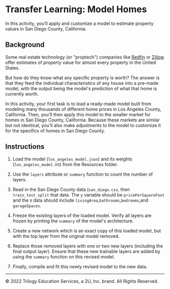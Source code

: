 # Transfer Learning: Model Homes

In this activity, you’ll apply and customize a model to estimate property values in San Diego County, California.

## Background

Some real estate technology (or "proptech") companies like [Redfin](https://www.redfin.com/what-is-my-home-worth) or [Zillow](https://www.zillow.com/sellerlanding/pricingtool/) offer estimates of property value for almost every property in the United States.

But how do they know what any specific property is worth? The answer is that they feed the individual characteristics of any house into a pre-made model, with the output being the model's prediction of what that home is currently worth.

In this activity, your first task is to load a ready-made model built from modeling many thousands of different home prices in Los Angeles County, California. Then, you'll then apply this model to the smaller market for homes in San Diego County, California. Because these markets are similar but not identical, you'll also make adjustments to the model to customize it for the specifics of homes in San Diego County.

## Instructions

1. Load the model (`los_angeles_model.json`) and its weights (`los_angeles_model.h5`) from the Resources folder.

2. Use the `layers` attribute or `summary` function to count the number of layers.

3. Read in the San Diego County data (`san_diego.csv`, then `train_test_split` that data. The `y` variable should be `pricePerSquareFoot` and the `X` data should include `livingArea`,`bathrooms`,`bedrooms`,and `garageSpaces`.

4. Freeze the existing layers of the loaded model. Verify all layers are frozen by printing the `summary` of the model's architecture.

5. Create a new network which is an exact copy of this loaded model, but with the top layer from the original model removed.

6. Replace those removed layers with one or two new layers (including the final output layer). Ensure that these new trainable layers are added by using the `summary` function on this revised model.

7. Finally, compile and fit this newly revised model to the new data.

---

© 2022 Trilogy Education Services, a 2U, Inc. brand. All Rights Reserved.
